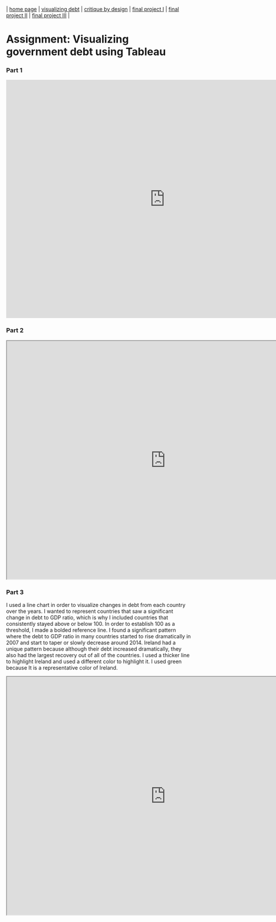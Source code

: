 | [home page](https://cmustudent.github.io/tswd-portfolio-templates/) | [visualizing debt](visualizing-government-debt) | [critique by design](critique-by-design) | [final project I](final-project-part-one) | [final project II](final-project-part-two) | [final project III](final-project-part-three) |

# Assignment: Visualizing government debt using Tableau
### Part 1
<iframe src="https://data.oecd.org/chart/7f9k" width="860" height="645" style="border: 0" mozallowfullscreen="true" webkitallowfullscreen="true" allowfullscreen="true"><a href="https://data.oecd.org/chart/7f9k" target="_blank">OECD Chart: General government debt, Total, % of GDP, Annual, 2022</a></iframe>

### Part 2
<iframe width="860" height="645" src="https://public.tableau.com/views/GrossDebtoftheGeneralGovernment/Sheet1?:language=en-US&publish=yes&:display_count=n&:showVizHome=no&:embed=true"></iframe>

### Part 3
I used a line chart in order to visualize changes in debt from each country over the years. I wanted to represent countries that saw a significant change in debt to GDP ratio, which is why I included countries that consistently stayed above or below 100. In order to establish 100 as a threshold, I made a bolded reference line. I found a significant pattern where the debt to GDP ratio in many countries started to rise dramatically in 2007 and start to taper or slowly decrease around 2014. Ireland had a unique pattern because although their debt increased dramatically, they also had the largest recovery out of all of the countries. I used a thicker line to highlight Ireland and used a different color to highlight it. I used green because It is a representative color of Ireland. 

<iframe width="860" height="645" src="https://public.tableau.com/views/IrelandsUniqueDebtRecovery/Sheet13?:language=en-US&publish=yes&:display_count=n&:showVizHome=no&:embed=true"></iframe>


